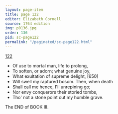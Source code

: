 ```yaml
---
layout: page-item
title: page 122
editor: Elizabeth Cornell
source: 1764 edition
img: p0136.jpg
order: 136
pid: sc-page122
permalink: "/paginated/sc-page122.html"
---
```



[122]({{site.baseurl}}/images/{{page.img}})

- Of use to mortal man, life to prolong,
- To soften, or adorn; what genuine joy,
- What exultation of supreme delight, [650]
- Will swell my raptured bosom. Then, when death
- Shall call me hence, I'll unrepining go;
- Nor envy conquerors their storied tombs,
- Tho' not a stone point out my humble grave.

The END of BOOK III.

